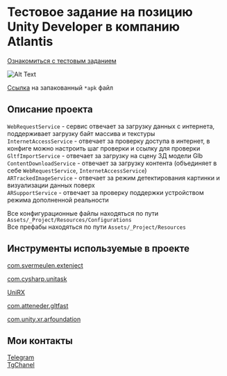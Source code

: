 # Тестовое задание на позицию Unity Developer в компанию Atlantis
[Ознакомиться с тестовым заданием](https://github.com/Rutherfordum/Test_Task_Atlantis/blob/main/Resources/TestTaskAtlantis.md)

![Alt Text](https://github.com/Rutherfordum/Test_Task_Atlantis/blob/main/Resources/Movie_001.gif)

[Ссылка](https://github.com/Rutherfordum/Test_Task_Atlantis/blob/main/Resources/TestTaskAtlantis.zip) на запакованный `*apk` файл

## Описание проекта  
`WebRequestService` - сервис отвечает за загрузку данных с интернета, поддерживает загрузку байт массива и текстуры  
`InternetAccessService` - отвечает за проверку доступа в интернет, в конфиге можно настроить шаг проверки и ссылку для проверки  
`GltfImportService` - отвечает за загрузку на сцену 3Д модели Glb  
`ContentDownloadService` - отвечает за загрузку контента (объединяет в себе `WebRequestService`, `InternetAccessService`)  
`ARTrackedImageService` - отвечает за режим детектирования картинки и визуализации данных поверх  
`ARSupportService` - отвечает за проверку поддержки устройством режима дополненной реальности 

Все конфигурационные файлы находяться по пути `Assets/_Project/Resources/Configurations`  
Все префабы находяться по пути `Assets/_Project/Resources`  

## Инструменты используемые в проекте
[com.svermeulen.extenject](https://github.com/Mathijs-Bakker/Extenject.git?path=UnityProject/Assets/Plugins/Zenject/Source#9.3.0) 

[com.cysharp.unitask](https://github.com/Cysharp/UniTask.git?path=src/UniTask/Assets/Plugins/UniTask) 

[UniRX](https://github.com/neuecc/UniRx)  

[com.atteneder.gltfast](https://github.com/atteneder/glTFast.git)  

[com.unity.xr.arfoundation](https://github.com/Unity-Technologies/arfoundation-samples)  

## Мои контакты
[Telegram](https://t.me/Rutherfordum)   
[TgChanel](https://t.me/Pro_XR)  
